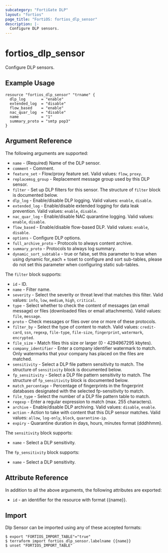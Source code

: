 ```yaml
---
subcategory: "FortiGate DLP"
layout: "fortios"
page_title: "FortiOS: fortios_dlp_sensor"
description: |-
  Configure DLP sensors.
---
```


# fortios_dlp_sensor
Configure DLP sensors.

## Example Usage

```hcl
resource "fortios_dlp_sensor" "trname" {
  dlp_log       = "enable"
  extended_log  = "disable"
  flow_based    = "enable"
  nac_quar_log  = "disable"
  name          = "1"
  summary_proto = "smtp pop3"
}
```

## Argument Reference

The following arguments are supported:

* `name` - (Required) Name of the DLP sensor.
* `comment` - Comment.
* `feature_set` - Flow/proxy feature set. Valid values: `flow`, `proxy`.
* `replacemsg_group` - Replacement message group used by this DLP sensor.
* `filter` - Set up DLP filters for this sensor. The structure of `filter` block is documented below.
* `dlp_log` - Enable/disable DLP logging. Valid values: `enable`, `disable`.
* `extended_log` - Enable/disable extended logging for data leak prevention. Valid values: `enable`, `disable`.
* `nac_quar_log` - Enable/disable NAC quarantine logging. Valid values: `enable`, `disable`.
* `flow_based` - Enable/disable flow-based DLP. Valid values: `enable`, `disable`.
* `options` - Configure DLP options.
* `full_archive_proto` - Protocols to always content archive.
* `summary_proto` - Protocols to always log summary.
* `dynamic_sort_subtable` - true or false, set this parameter to true when using dynamic for_each + toset to configure and sort sub-tables, please do not set this parameter when configuring static sub-tables.

The `filter` block supports:

* `id` - ID.
* `name` - Filter name.
* `severity` - Select the severity or threat level that matches this filter. Valid values: `info`, `low`, `medium`, `high`, `critical`.
* `type` - Select whether to check the content of messages (an email message) or files (downloaded files or email attachments).  Valid values: `file`, `message`.
* `proto` - Check messages or files over one or more of these protocols.
* `filter_by` - Select the type of content to match. Valid values: `credit-card`, `ssn`, `regexp`, `file-type`, `file-size`, `fingerprint`, `watermark`, `encrypted`.
* `file_size` - Match files this size or larger (0 - 4294967295 kbytes).
* `company_identifier` - Enter a company identifier watermark to match. Only watermarks that your company has placed on the files are matched.
* `sensitivity` - Select a DLP file pattern sensitivity to match. The structure of `sensitivity` block is documented below.
* `fp_sensitivity` - Select a DLP file pattern sensitivity to match. The structure of `fp_sensitivity` block is documented below.
* `match_percentage` - Percentage of fingerprints in the fingerprint databases designated with the selected fp-sensitivity to match.
* `file_type` - Select the number of a DLP file pattern table to match.
* `regexp` - Enter a regular expression to match (max. 255 characters).
* `archive` - Enable/disable DLP archiving. Valid values: `disable`, `enable`.
* `action` - Action to take with content that this DLP sensor matches. Valid values: `allow`, `log-only`, `block`, `quarantine-ip`.
* `expiry` - Quarantine duration in days, hours, minutes format (dddhhmm).

The `sensitivity` block supports:

* `name` - Select a DLP sensitivity.

The `fp_sensitivity` block supports:

* `name` - Select a DLP sensitivity.


## Attribute Reference

In addition to all the above arguments, the following attributes are exported:
* `id` - an identifier for the resource with format {{name}}.

## Import

Dlp Sensor can be imported using any of these accepted formats:
```
$ export "FORTIOS_IMPORT_TABLE"="true"
$ terraform import fortios_dlp_sensor.labelname {{name}}
$ unset "FORTIOS_IMPORT_TABLE"
```
